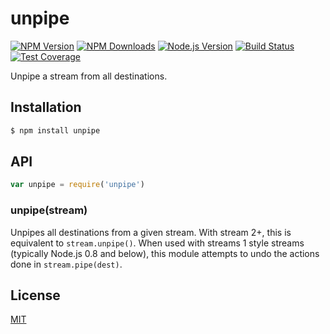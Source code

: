 # unpipe

[![NPM Version][npm-image]][npm-url]
[![NPM Downloads][downloads-image]][downloads-url]
[![Node.js Version][node-image]][node-url]
[![Build Status][travis-image]][travis-url]
[![Test Coverage][coveralls-image]][coveralls-url]

Unpipe a stream from all destinations.

## Installation

```sh
$ npm install unpipe
```

## API

```js
var unpipe = require('unpipe')
```

### unpipe(stream)

Unpipes all destinations from a given stream. With stream 2+, this is
equivalent to `stream.unpipe()`. When used with streams 1 style streams
(typically Node.js 0.8 and below), this module attempts to undo the
actions done in `stream.pipe(dest)`.

## License

[MIT](LICENSE)

[npm-image]: https://img.shields.io/npm/v/unpipe.svg

[npm-url]: https://npmjs.org/package/unpipe

[node-image]: https://img.shields.io/node/v/unpipe.svg

[node-url]: http://nodejs.org/download/

[travis-image]: https://img.shields.io/travis/stream-utils/unpipe.svg

[travis-url]: https://travis-ci.org/stream-utils/unpipe

[coveralls-image]: https://img.shields.io/coveralls/stream-utils/unpipe.svg

[coveralls-url]: https://coveralls.io/r/stream-utils/unpipe?branch=master

[downloads-image]: https://img.shields.io/npm/dm/unpipe.svg

[downloads-url]: https://npmjs.org/package/unpipe
